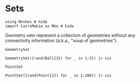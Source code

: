 # Sets

```@example sets
using Meshes # hide
import CairoMakie as Mke # hide
```

Geometry sets represent a collection of geometries without
any connectivity information (a.k.a., "soup of geometries").

```@docs
GeometrySet
```

```@example sets
GeometrySet([rand(Ball{3}) for _ in 1:3]) |> viz
```

```@docs
PointSet
```

```@example sets
PointSet([rand(Point{2}) for _ in 1:100]) |> viz
```